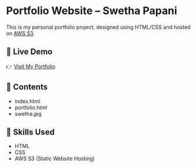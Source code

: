 # Portfolio Website – Swetha Papani

This is my personal portfolio project, designed using HTML/CSS and hosted on [AWS S3](http://swetha-portfolio-2025.s3-website-ap-south-1.amazonaws.com).

## 🔗 Live Demo
👉 [Visit My Portfolio](http://swetha-portfolio-2025.s3-website.ap-south-1.amazonaws.com)

## 📁 Contents
- index.html
- portfolio.html
- swetha.jpg

## 📌 Skills Used
- HTML
- CSS
- AWS S3 (Static Website Hosting)
